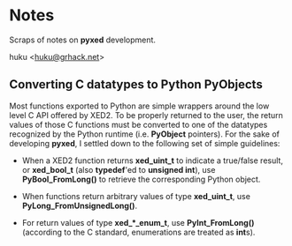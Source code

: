 # Notes

Scraps of notes on **pyxed** development.

huku &lt;[huku@grhack.net](huku@grhack.net)&gt;


## Converting C datatypes to Python PyObjects

Most functions exported to Python are simple wrappers around the low level C API 
offered by XED2. To be properly returned to the user, the return values of those
C functions must be converted to one of the datatypes recognized by the Python 
runtime (i.e. **PyObject** pointers). For the sake of developing **pyxed**, I
settled down to the following set of simple guidelines:

  * When a XED2 function returns **xed_uint_t** to indicate a true/false result,
    or **xed_bool_t** (also **typedef**'ed to **unsigned int**), use 
    **PyBool_FromLong()** to retrieve the corresponding Python object.

  * When functions return arbitrary values of type **xed_uint_t**, use
    **PyLong_FromUnsignedLong()**.

  * For return values of type **xed_*_enum_t**, use **PyInt_FromLong()**
    (according to the C standard, enumerations are treated as **int**s).
